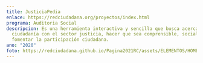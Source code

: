 ```yaml
---
title: JusticiaPedia
enlace: https://redciudadana.org/proyectos/index.html
programa: Auditoria Social
descripcion: Es una herramienta interactiva y sencilla que busca acercar a la
  ciudadanía con el sector justicia, hacer que sea comprensible, socializar y
  fomentar la participación ciudadana.
ano: "2020"
foto: https://redciudadana.github.io/Pagina2021RC/assets/ELEMENTOS/HOME/PROYECTOS/02-JUSTICIAPEDIA.png
---
```

